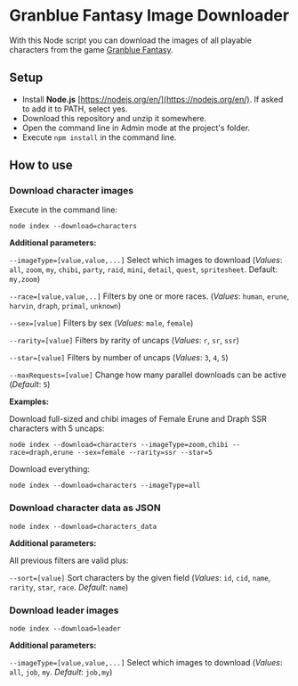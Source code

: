 # Granblue Fantasy Image Downloader #

With this Node script you can download the images of all playable characters from the game [Granblue Fantasy](game.granbluefantasy.jp).


## Setup ##

- Install **Node.js** [https://nodejs.org/en/](https://nodejs.org/en/). If asked to add it to PATH, select yes.
- Download this repository and unzip it somewhere.
- Open the command line in Admin mode at the project's folder.
- Execute `npm install` in the command line.

## How to use

### Download character images ###

Execute in the command line:

	node index --download=characters

**Additional parameters:**

`--imageType=[value,value,...]` Select which images to download (*Values*: `all`, `zoom`, `my`, `chibi`, `party`, `raid`, `mini`, `detail`, `quest`, `spritesheet`. Default: `my,zoom`)

`--race=[value,value,..]` Filters by one or more races. (*Values*: `human`, `erune`, `harvin`, `draph`, `primal`, `unknown`)

`--sex=[value]` Filters by sex (*Values*: `male`, `female`)

`--rarity=[value]` Filters by rarity of uncaps (*Values*: `r`, `sr`, `ssr`)

`--star=[value]` Filters by number of uncaps (*Values*: `3`, `4`, `5`)

`--maxRequests=[value]` Change how many parallel downloads can be active (*Default*: `5`)


**Examples:** 

Download full-sized and chibi images of Female Erune and Draph SSR characters with 5 uncaps:

	node index --download=characters --imageType=zoom,chibi --race=draph,erune --sex=female --rarity=ssr --star=5

Download everything:

	node index --download=characters --imageType=all


### Download character data as JSON ###

	node index --download=characters_data

**Additional parameters:**

All previous filters are valid plus:

`--sort=[value]` Sort characters by the given field (*Values*: `id`, `cid`, `name`, `rarity`, `star`, `race`. *Default*: `name`)


### Download leader images ###

	node index --download=leader

**Additional parameters:**

`--imageType=[value,value,...]` Select which images to download (*Values*: `all`, `job`, `my`. *Default*: `job,my`)

